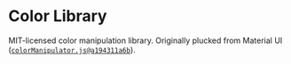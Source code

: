 # Color Library

MIT-licensed color manipulation library. Originally plucked from Material UI ([`colorManipulator.js@a194311a6b`](https://github.com/mui-org/material-ui/blob/a194311a6b6bd3f27b726c06ebe738ee445893b9/packages/material-ui/src/styles/colorManipulator.js)).
